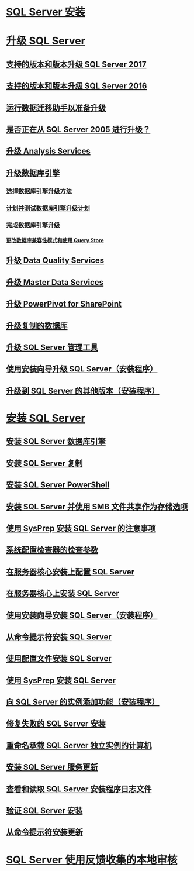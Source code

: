 # [SQL Server 安装](installation-for-sql-server.md)  
# [升级 SQL Server](upgrade-sql-server.md)  
## [支持的版本和版本升级 SQL Server 2017](supported-version-and-edition-upgrades-2017.md)  
## [支持的版本和版本升级 SQL Server 2016](supported-version-and-edition-upgrades.md)  
## [运行数据迁移助手以准备升级](prepare-for-upgrade-by-running-data-migration-assistant.md)  
## [是否正在从 SQL Server 2005 进行升级？](are-you-upgrading-from-sql-server-2005.md)  
## [升级 Analysis Services](upgrade-analysis-services.md)  
## [升级数据库引擎](upgrade-database-engine.md)  
### [选择数据库引擎升级方法](choose-a-database-engine-upgrade-method.md)  
### [计划并测试数据库引擎升级计划](plan-and-test-the-database-engine-upgrade-plan.md)  
### [完成数据库引擎升级](complete-the-database-engine-upgrade.md)  
#### [更改数据库兼容性模式和使用 Query Store](change-the-database-compatibility-mode-and-use-the-query-store.md)  
## [升级 Data Quality Services](upgrade-data-quality-services.md)  
## [升级 Master Data Services](upgrade-master-data-services.md)  
## [升级 PowerPivot for SharePoint](upgrade-power-pivot-for-sharepoint.md)  
## [升级复制的数据库](upgrade-replicated-databases.md)  
## [升级 SQL Server 管理工具](upgrade-sql-server-management-tools.md)  
## [使用安装向导升级 SQL Server（安装程序）](upgrade-sql-server-using-the-installation-wizard-setup.md)  
## [升级到 SQL Server 的其他版本（安装程序）](upgrade-to-a-different-edition-of-sql-server-setup.md)  
# [安装 SQL Server](install-sql-server.md)  
## [安装 SQL Server 数据库引擎](install-sql-server-database-engine.md)  
## [安装 SQL Server 复制](install-sql-server-replication.md)  
## [安装 SQL Server PowerShell](install-sql-server-powershell.md)  
## [安装 SQL Server 并使用 SMB 文件共享作为存储选项](install-sql-server-with-smb-fileshare-as-a-storage-option.md)  
## [使用 SysPrep 安装 SQL Server 的注意事项](considerations-for-installing-sql-server-using-sysprep.md)  
## [系统配置检查器的检查参数](check-parameters-for-the-system-configuration-checker.md)  
## [在服务器核心安装上配置 SQL Server](configure-sql-server-on-a-server-core-installation.md)  
## [在服务器核心上安装 SQL Server](install-sql-server-on-server-core.md)  
## [使用安装向导安装 SQL Server（安装程序）](install-sql-server-from-the-installation-wizard-setup.md)  
## [从命令提示符安装 SQL Server](install-sql-server-2016-from-the-command-prompt.md)  
## [使用配置文件安装 SQL Server](install-sql-server-2016-using-a-configuration-file.md)  
## [使用 SysPrep 安装 SQL Server](install-sql-server-using-sysprep.md)  
## [向 SQL Server 的实例添加功能（安装程序）](add-features-to-an-instance-of-sql-server-2016-setup.md)  
## [修复失败的 SQL Server 安装](repair-a-failed-sql-server-installation.md)  
## [重命名承载 SQL Server 独立实例的计算机](rename-a-computer-that-hosts-a-stand-alone-instance-of-sql-server.md)  
## [安装 SQL Server 服务更新](install-sql-server-servicing-updates.md)  
## [查看和读取 SQL Server 安装程序日志文件](view-and-read-sql-server-setup-log-files.md)  
## [验证 SQL Server 安装](validate-a-sql-server-installation.md)  
## [从命令提示符安装更新](installing-updates-from-the-command-prompt.md)  
# [SQL Server 使用反馈收集的本地审核](local-audit-for-sql-server-usage-feedback-collection.md)  
